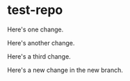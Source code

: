# test-repo

Here's one change.

Here's another change.

Here's a third change.

Here's a new change in the new branch.